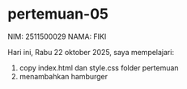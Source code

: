 # pertemuan-05

NIM: 2511500029
NAMA: FIKI

Hari ini, Rabu 22 oktober 2025, saya mempelajari:
<ol>
    <li>copy index.html dan style.css folder pertemuan</li>
    <li>menambahkan hamburger</li>
</ol>